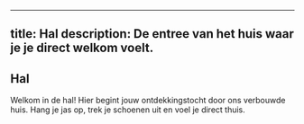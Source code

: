 
---
title: Hal
description: De entree van het huis waar je je direct welkom voelt.
---

## Hal

Welkom in de hal! Hier begint jouw ontdekkingstocht door ons verbouwde huis. Hang je jas op, trek je schoenen uit en voel je direct thuis.
